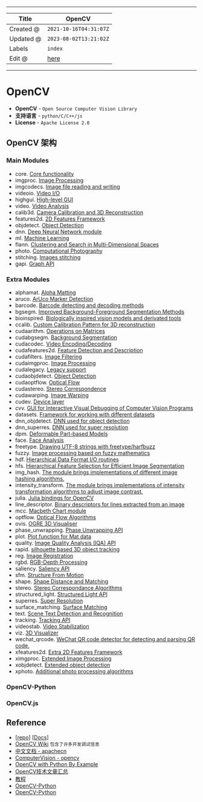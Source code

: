 -----

| Title     | OpenCV                                                |
| --------- | ----------------------------------------------------- |
| Created @ | `2021-10-16T04:31:07Z`                                |
| Updated @ | `2023-08-02T13:21:02Z`                                |
| Labels    | `index`                                               |
| Edit @    | [here](https://github.com/junxnone/aiwiki/issues/105) |

-----

# OpenCV

  - **OpenCV** - `Open Source Computer Vision Library`
  - **支持语言** - `python/C/C++/js`
  - **License** - `Apache License 2.0`

## OpenCV 架构

### Main Modules

  - core. [Core
    functionality](https://docs.opencv.org/4.6.0/d0/de1/group__core.html)
  - imgproc. [Image
    Processing](https://docs.opencv.org/4.6.0/d7/dbd/group__imgproc.html)
  - imgcodecs. [Image file reading and
    writing](https://docs.opencv.org/4.6.0/d4/da8/group__imgcodecs.html)
  - videoio. [Video
    I/O](https://docs.opencv.org/4.6.0/dd/de7/group__videoio.html)
  - highgui. [High-level
    GUI](https://docs.opencv.org/4.6.0/d7/dfc/group__highgui.html)
  - video. [Video
    Analysis](https://docs.opencv.org/4.6.0/d7/de9/group__video.html)
  - calib3d. [Camera Calibration and 3D
    Reconstruction](https://docs.opencv.org/4.6.0/d9/d0c/group__calib3d.html)
  - features2d. [2D Features
    Framework](https://docs.opencv.org/4.6.0/da/d9b/group__features2d.html)
  - objdetect. [Object
    Detection](https://docs.opencv.org/4.6.0/d5/d54/group__objdetect.html)
  - dnn. [Deep Neural Network
    module](https://docs.opencv.org/4.6.0/d6/d0f/group__dnn.html)
  - ml. [Machine
    Learning](https://docs.opencv.org/4.6.0/dd/ded/group__ml.html)
  - flann. [Clustering and Search in Multi-Dimensional
    Spaces](https://docs.opencv.org/4.6.0/dc/de5/group__flann.html)
  - photo. [Computational
    Photography](https://docs.opencv.org/4.6.0/d1/d0d/group__photo.html)
  - stitching. [Images
    stitching](https://docs.opencv.org/4.6.0/d1/d46/group__stitching.html)
  - gapi. [Graph API](https://docs.opencv.org/4.6.0/d0/d1e/gapi.html)

### Extra Modules

  - alphamat. [Alpha
    Matting](https://docs.opencv.org/4.6.0/d4/d40/group__alphamat.html)
  - aruco. [ArUco Marker
    Detection](https://docs.opencv.org/4.6.0/d9/d6a/group__aruco.html)
  - barcode. [Barcode detecting and decoding
    methods](https://docs.opencv.org/4.6.0/d2/dea/group__barcode.html)
  - bgsegm. [Improved Background-Foreground Segmentation
    Methods](https://docs.opencv.org/4.6.0/d2/d55/group__bgsegm.html)
  - bioinspired. [Biologically inspired vision models and derivated
    tools](https://docs.opencv.org/4.6.0/dd/deb/group__bioinspired.html)
  - ccalib. [Custom Calibration Pattern for 3D
    reconstruction](https://docs.opencv.org/4.6.0/d3/ddc/group__ccalib.html)
  - cudaarithm. [Operations on
    Matrices](https://docs.opencv.org/4.6.0/d5/d8e/group__cudaarithm.html)
  - cudabgsegm. [Background
    Segmentation](https://docs.opencv.org/4.6.0/d6/d17/group__cudabgsegm.html)
  - cudacodec. [Video
    Encoding/Decoding](https://docs.opencv.org/4.6.0/d0/d61/group__cudacodec.html)
  - cudafeatures2d. [Feature Detection and
    Description](https://docs.opencv.org/4.6.0/d6/d1d/group__cudafeatures2d.html)
  - cudafilters. [Image
    Filtering](https://docs.opencv.org/4.6.0/dc/d66/group__cudafilters.html)
  - cudaimgproc. [Image
    Processing](https://docs.opencv.org/4.6.0/d0/d05/group__cudaimgproc.html)
  - cudalegacy. [Legacy
    support](https://docs.opencv.org/4.6.0/d5/dc3/group__cudalegacy.html)
  - cudaobjdetect. [Object
    Detection](https://docs.opencv.org/4.6.0/d9/d3f/group__cudaobjdetect.html)
  - cudaoptflow. [Optical
    Flow](https://docs.opencv.org/4.6.0/d7/d3f/group__cudaoptflow.html)
  - cudastereo. [Stereo
    Correspondence](https://docs.opencv.org/4.6.0/dd/d47/group__cudastereo.html)
  - cudawarping. [Image
    Warping](https://docs.opencv.org/4.6.0/db/d29/group__cudawarping.html)
  - cudev. [Device
    layer](https://docs.opencv.org/4.6.0/df/dfc/group__cudev.html)
  - cvv. [GUI for Interactive Visual Debugging of Computer Vision
    Programs](https://docs.opencv.org/4.6.0/df/dff/group__cvv.html)
  - datasets. [Framework for working with different
    datasets](https://docs.opencv.org/4.6.0/d8/d00/group__datasets.html)
  - dnn\_objdetect. [DNN used for object
    detection](https://docs.opencv.org/4.6.0/d5/df6/group__dnn__objdetect.html)
  - dnn\_superres. [DNN used for super
    resolution](https://docs.opencv.org/4.6.0/d9/de0/group__dnn__superres.html)
  - dpm. [Deformable Part-based
    Models](https://docs.opencv.org/4.6.0/d9/d12/group__dpm.html)
  - face. [Face
    Analysis](https://docs.opencv.org/4.6.0/db/d7c/group__face.html)
  - freetype. [Drawing UTF-8 strings with
    freetype/harfbuzz](https://docs.opencv.org/4.6.0/d4/dfc/group__freetype.html)
  - fuzzy. [Image processing based on fuzzy
    mathematics](https://docs.opencv.org/4.6.0/df/d5b/group__fuzzy.html)
  - hdf. [Hierarchical Data Format I/O
    routines](https://docs.opencv.org/4.6.0/db/d77/group__hdf.html)
  - hfs. [Hierarchical Feature Selection for Efficient Image
    Segmentation](https://docs.opencv.org/4.6.0/dc/d29/group__hfs.html)
  - img\_hash. [The module brings implementations of different image
    hashing
    algorithms.](https://docs.opencv.org/4.6.0/d4/d93/group__img__hash.html)
  - intensity\_transform. [The module brings implementations of
    intensity transformation algorithms to adjust image
    contrast.](https://docs.opencv.org/4.6.0/dc/dfe/group__intensity__transform.html)
  - julia. [Julia bindings for
    OpenCV](https://docs.opencv.org/4.6.0/d7/d44/group__julia.html)
  - line\_descriptor. [Binary descriptors for lines extracted from an
    image](https://docs.opencv.org/4.6.0/dc/ddd/group__line__descriptor.html)
  - mcc. [Macbeth Chart
    module](https://docs.opencv.org/4.6.0/dd/d19/group__mcc.html)
  - optflow. [Optical Flow
    Algorithms](https://docs.opencv.org/4.6.0/d2/d84/group__optflow.html)
  - ovis. [OGRE 3D
    Visualiser](https://docs.opencv.org/4.6.0/d2/d17/group__ovis.html)
  - phase\_unwrapping. [Phase Unwrapping
    API](https://docs.opencv.org/4.6.0/df/d3a/group__phase__unwrapping.html)
  - plot. [Plot function for Mat
    data](https://docs.opencv.org/4.6.0/db/dfe/group__plot.html)
  - quality. [Image Quality Analysis (IQA)
    API](https://docs.opencv.org/4.6.0/dc/d20/group__quality.html)
  - rapid. [silhouette based 3D object
    tracking](https://docs.opencv.org/4.6.0/d4/dc4/group__rapid.html)
  - reg. [Image
    Registration](https://docs.opencv.org/4.6.0/db/d61/group__reg.html)
  - rgbd. [RGB-Depth
    Processing](https://docs.opencv.org/4.6.0/d2/d3a/group__rgbd.html)
  - saliency. [Saliency
    API](https://docs.opencv.org/4.6.0/d8/d65/group__saliency.html)
  - sfm. [Structure From
    Motion](https://docs.opencv.org/4.6.0/d8/d8c/group__sfm.html)
  - shape. [Shape Distance and
    Matching](https://docs.opencv.org/4.6.0/d1/d85/group__shape.html)
  - stereo. [Stereo Correspondance
    Algorithms](https://docs.opencv.org/4.6.0/dd/d86/group__stereo.html)
  - structured\_light. [Structured Light
    API](https://docs.opencv.org/4.6.0/d1/d90/group__structured__light.html)
  - superres. [Super
    Resolution](https://docs.opencv.org/4.6.0/d7/d0a/group__superres.html)
  - surface\_matching. [Surface
    Matching](https://docs.opencv.org/4.6.0/d9/d25/group__surface__matching.html)
  - text. [Scene Text Detection and
    Recognition](https://docs.opencv.org/4.6.0/d4/d61/group__text.html)
  - tracking. [Tracking
    API](https://docs.opencv.org/4.6.0/d9/df8/group__tracking.html)
  - videostab. [Video
    Stabilization](https://docs.opencv.org/4.6.0/d5/d50/group__videostab.html)
  - viz. [3D
    Visualizer](https://docs.opencv.org/4.6.0/d1/d19/group__viz.html)
  - wechat\_qrcode. [WeChat QR code detector for detecting and parsing
    QR
    code.](https://docs.opencv.org/4.6.0/dd/d63/group__wechat__qrcode.html)
  - xfeatures2d. [Extra 2D Features
    Framework](https://docs.opencv.org/4.6.0/d1/db4/group__xfeatures2d.html)
  - ximgproc. [Extended Image
    Processing](https://docs.opencv.org/4.6.0/df/d2d/group__ximgproc.html)
  - xobjdetect. [Extended object
    detection](https://docs.opencv.org/4.6.0/d4/d54/group__xobjdetect.html)
  - xphoto. [Additional photo processing
    algorithms](https://docs.opencv.org/4.6.0/de/daa/group__xphoto.html)

### OpenCV-Python

### OpenCV.js

## Reference

  - \[[repo](https://github.com/opencv)\]
    \[[Docs](https://docs.opencv.org/4.x/)\]
  - [OpenCV Wiki](https://github.com/opencv/opencv/wiki) `包含了许多开发调试信息`
  - [中文文档 - apachecn](https://opencv.apachecn.org/#/)
  - [ComputerVision - opencv](http://zhaoxuhui.top/tags/#ComputerVision)
  - [OpenCV with Python By
    Example](https://www.jianshu.com/c/ff20dc22c1bb)
  - [OpenCV技术文章汇总](https://mp.weixin.qq.com/s?__biz=MzA4MDExMDEyMw==&mid=2247485470&idx=1&sn=5c7781a089f1bbdc36d85fe38256c69f&chksm=9fa87f5aa8dff64c5260e3577b3abd60b368768f991aaa024e3a20f8780e5db4228e93ad662f&mpshare=1&scene=1&srcid=#rd)
  - [教程](http://codec.wang/docs/opencv/)
  - [OpenCV-Python](https://www.cnblogs.com/Undo-self-blog/category/1160700.html)
  - [OpenCV-Python](https://www.cnblogs.com/FHC1994/category/1210553.html)
